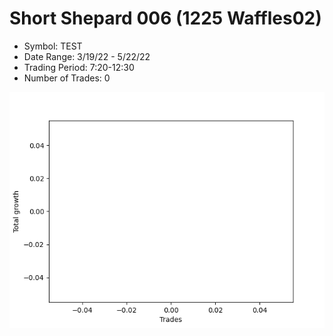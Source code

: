 # Short Shepard 006 (1225 Waffles02) 
- Symbol: TEST
- Date Range: 3/19/22 - 5/22/22
- Trading Period: 7:20-12:30
- Number of Trades: 0

![Plot](ShortShepard006(1225Waffles02)TEST.png)



































